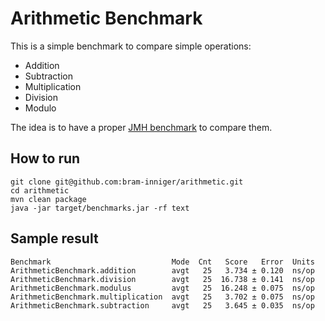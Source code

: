 # Arithmetic Benchmark

This is a simple benchmark to compare simple operations:

* Addition
* Subtraction
* Multiplication
* Division
* Modulo

The idea is to have a proper [JMH benchmark](https://openjdk.java.net/projects/code-tools/jmh/) to compare them.

## How to run

    git clone git@github.com:bram-inniger/arithmetic.git
    cd arithmetic
    mvn clean package
    java -jar target/benchmarks.jar -rf text

## Sample result

    Benchmark                           Mode  Cnt   Score   Error  Units
    ArithmeticBenchmark.addition        avgt   25   3.734 ± 0.120  ns/op
    ArithmeticBenchmark.division        avgt   25  16.738 ± 0.141  ns/op
    ArithmeticBenchmark.modulus         avgt   25  16.248 ± 0.075  ns/op
    ArithmeticBenchmark.multiplication  avgt   25   3.702 ± 0.075  ns/op
    ArithmeticBenchmark.subtraction     avgt   25   3.645 ± 0.035  ns/op
